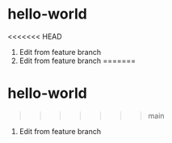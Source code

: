 # hello-world
<<<<<<< HEAD
1. Edit from feature branch
1. Edit from feature branch
=======
# hello-world
>>>>>>> main
1. Edit from feature branch
